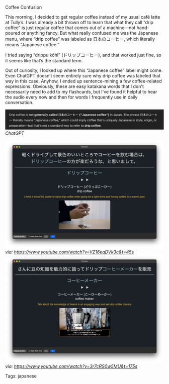 Coffee Confusion

This morning, I decided to get regular coffee instead of my usual café latte at Tully’s. I was already a bit thrown off to learn that what they call “drip coffee” is just regular coffee that comes out of a machine—not hand-poured or anything fancy. But what really confused me was the Japanese menu, where “drip coffee” was labeled as 日本のコーヒー, which literally means “Japanese coffee.”

I tried saying “drippu kōhī” (ドリップコーヒー), and that worked just fine, so it seems like that’s the standard term.

Out of curiosity, I looked up where this “Japanese coffee” label might come. Even ChatGPT doesn’t seem entirely sure why drip coffee was labeled that way in this case. Anyhow, I ended up sentence-mining a few coffee-related expressions. Obviously, these are easy katakana words that I don't necessarily need to add to my flashcards, but I've found it helpful to hear the audio every now and then for words I frequently use in daily conversation.

![chatgpt_explanation](./img/ws_chatgpt_dripcoffee.png)*ChatGPT*

![anki_drip_coffee_card](./img/ws_drippu.png)
*via: https://www.youtube.com/watch?v=VZ16eqDVk3c&t=45s*
![anki_drip_coffee_card](./img/ws_coffee_maker.png)
*via: https://www.youtube.com/watch?v=3r7cRS0w5MU&t=175s*

Tags: japanese
